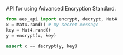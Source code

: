 API for using Advanced Encryption Standard.

```python
from aes_api import encrypt, decrypt, Mat4
x = Mat4.rand() # my secret message
key = Mat4.rand()
y = encrypt(x, key)

assert x == decrypt(y, key)
```
